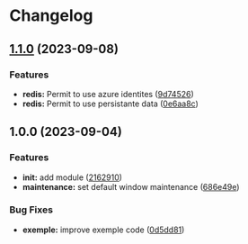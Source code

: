 # Changelog

## [1.1.0](https://github.com/camptocamp/terraform-azure-redis/compare/v1.0.0...v1.1.0) (2023-09-08)


### Features

* **redis:** Permit to use azure identites ([9d74526](https://github.com/camptocamp/terraform-azure-redis/commit/9d745261fec8a39ed01f0b640f6d4a8d94c1a962))
* **redis:** Permit to use persistante data ([0e6aa8c](https://github.com/camptocamp/terraform-azure-redis/commit/0e6aa8c46ecb0ce1c6837558f800c0ad03f8fdee))

## 1.0.0 (2023-09-04)


### Features

* **init:** add module ([2162910](https://github.com/camptocamp/terraform-azure-redis/commit/21629106b732c35fb8b72ff0d4d45df971ee59c7))
* **maintenance:** set default window maintenance ([686e49e](https://github.com/camptocamp/terraform-azure-redis/commit/686e49ea269a441a9b7649ff0768c408e4d07623))


### Bug Fixes

* **exemple:** improve exemple code ([0d5dd81](https://github.com/camptocamp/terraform-azure-redis/commit/0d5dd8103fffb518d044350548dfaa86d1472c57))
